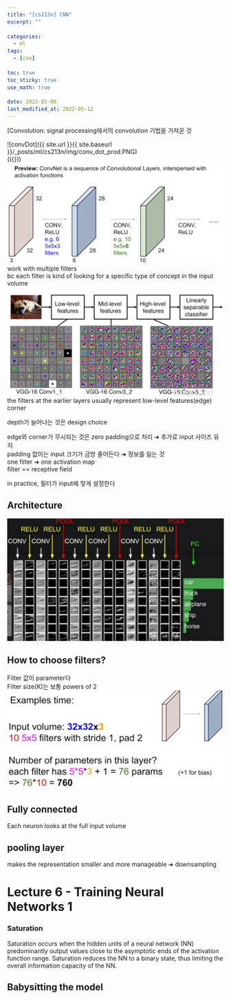 ```yaml
---
title: "[cs213n] CNN"
excerpt: ""

categories:
  - ml
tags:
  - [cnn]

toc: true
toc_sticky: true
use_math: true

date: 2022-05-06
last_modified_at: 2022-05-12
---
```


[Convolution: signal processing에서의 convolution 기법을 가져온 것  

![convDot]({{ site.url }}{{ site.baseurl }}/\_posts/ml/cs213n/img/conv_dot_prod.PNG)  
(({}))  
![convNet](./img/convNet.png)  
work with multiple filters  
bc each filter is kind of looking for a specific type of concept in the input volume  

![feature](img/features.png)  
the filters at the earlier layers usually represent low-level features(edge)  
corner  

depth가 늘어나는 것은 design choice  

edge와 corner가 무시되는 것은 zero padding으로 처리 ➜ 추가로 input 사이즈 유지  
padding 없이는 input 크기가 금방 줄어든다 ➜ 정보를 잃는 것  
one filter ➜ one activation map  
filter == receptive field  

in practice, 필터가 input에 맞게 설정한다  

## Architecture

![achi](./img/layer.PNG)  

## How to choose filters?

Filter 값이 parameter다  
Filter size(K)는 보통 powers of 2  
![filter](./img/filter_param.PNG)  

## Fully connected

Each neuron looks at the full input volume  

## pooling layer

makes the representation smaller and more manageable ➜ downsampling  

# Lecture 6 - Training Neural Networks 1

### Saturation

Saturation occurs when the hidden units of a neural network (NN) predominantly output values close to the asymptotic ends of the activation function range. Saturation reduces the NN to a binary state, thus limiting the overall information capacity of the NN.  

## Babysitting the model
